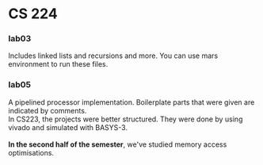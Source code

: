 # CS 224
### lab03
Includes linked lists and recursions and more. You can use mars environment to run these files.
### lab05
A pipelined processor implementation. Boilerplate parts that were given are indicated by comments.\
In CS223, the projects were better structured. They were done by using vivado and simulated with BASYS-3.\
\
**In the second half of the semester**, we've studied memory access optimisations.
